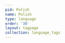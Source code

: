 ```yaml
---
pid: Polish
name: Polish
type: language
order: '30'
layout: tagpage
collection: language_tags
---
```

